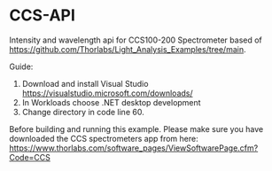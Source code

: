 # CCS-API
Intensity and wavelength api for CCS100-200 Spectrometer based of https://github.com/Thorlabs/Light_Analysis_Examples/tree/main.

Guide:
1. Download and install Visual Studio https://visualstudio.microsoft.com/downloads/
2. In Workloads choose .NET desktop development
3. Change directory in code line 60.

Before building and running this example. Please make sure you have downloaded the CCS spectrometers app from here: https://www.thorlabs.com/software_pages/ViewSoftwarePage.cfm?Code=CCS


